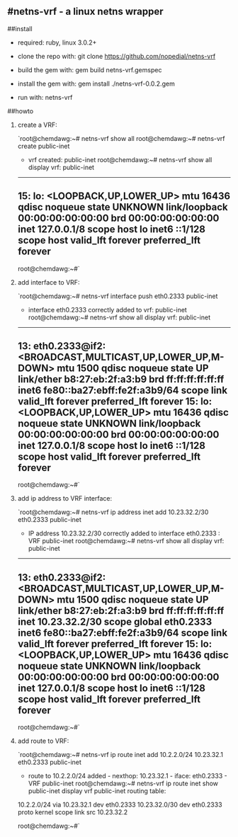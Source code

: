 #netns-vrf - a linux netns wrapper
---------------------------------

##install

* required: ruby, linux 3.0.2+

* clone the repo with: git clone https://github.com/nopedial/netns-vrf

* build the gem with: gem build netns-vrf.gemspec

* install the gem with: gem install ./netns-vrf-0.0.2.gem

* run with: netns-vrf

##howto

1. create a VRF:

	`root@chemdawg:~# netns-vrf show all
	root@chemdawg:~# netns-vrf create public-inet
	+ vrf created: public-inet
	root@chemdawg:~# netns-vrf show all
	display vrf: public-inet
	--------------------------
	15: lo: <LOOPBACK,UP,LOWER_UP> mtu 16436 qdisc noqueue state UNKNOWN 
    	link/loopback 00:00:00:00:00:00 brd 00:00:00:00:00:00
    	inet 127.0.0.1/8 scope host lo
    	inet6 ::1/128 scope host 
       	   valid_lft forever preferred_lft forever
	--------------------------
	
	root@chemdawg:~#`

2. add interface to VRF:

	`root@chemdawg:~# netns-vrf interface push eth0.2333 public-inet
	+ interface eth0.2333 correctly added to vrf: public-inet
	root@chemdawg:~# netns-vrf show all
	display vrf: public-inet
	--------------------------
	13: eth0.2333@if2: <BROADCAST,MULTICAST,UP,LOWER_UP,M-DOWN> mtu 1500 qdisc noqueue state UP 
    	link/ether b8:27:eb:2f:a3:b9 brd ff:ff:ff:ff:ff:ff
    	inet6 fe80::ba27:ebff:fe2f:a3b9/64 scope link 
           valid_lft forever preferred_lft forever
	15: lo: <LOOPBACK,UP,LOWER_UP> mtu 16436 qdisc noqueue state UNKNOWN 
    	link/loopback 00:00:00:00:00:00 brd 00:00:00:00:00:00
    	inet 127.0.0.1/8 scope host lo
    	inet6 ::1/128 scope host 
       	   valid_lft forever preferred_lft forever
	--------------------------
	
	root@chemdawg:~#` 

3. add ip address to VRF interface:

	`root@chemdawg:~# netns-vrf ip address inet add 10.23.32.2/30 eth0.2333 public-inet
	+ IP address 10.23.32.2/30 correctly added to interface eth0.2333 : VRF public-inet
	root@chemdawg:~# netns-vrf show all
	display vrf: public-inet
	--------------------------
	13: eth0.2333@if2: <BROADCAST,MULTICAST,UP,LOWER_UP,M-DOWN> mtu 1500 qdisc noqueue state UP 
    	link/ether b8:27:eb:2f:a3:b9 brd ff:ff:ff:ff:ff:ff
    	inet 10.23.32.2/30 scope global eth0.2333
    	inet6 fe80::ba27:ebff:fe2f:a3b9/64 scope link 
      	   valid_lft forever preferred_lft forever
	15: lo: <LOOPBACK,UP,LOWER_UP> mtu 16436 qdisc noqueue state UNKNOWN 
    	link/loopback 00:00:00:00:00:00 brd 00:00:00:00:00:00
    	inet 127.0.0.1/8 scope host lo
    	inet6 ::1/128 scope host 
       	   valid_lft forever preferred_lft forever
	--------------------------	
	
	root@chemdawg:~#`

4. add route to VRF:

	`root@chemdawg:~# netns-vrf ip route inet add 10.2.2.0/24 10.23.32.1 eth0.2333 public-inet
	+ route to 10.2.2.0/24 added - nexthop: 10.23.32.1 - iface: eth0.2333 - VRF public-inet
	root@chemdawg:~# netns-vrf ip route inet show public-inet
	display vrf public-inet routing table:

	10.2.2.0/24 via 10.23.32.1 dev eth0.2333 
	10.23.32.0/30 dev eth0.2333  proto kernel  scope link  src 10.23.32.2 
	
	
	root@chemdawg:~#`

